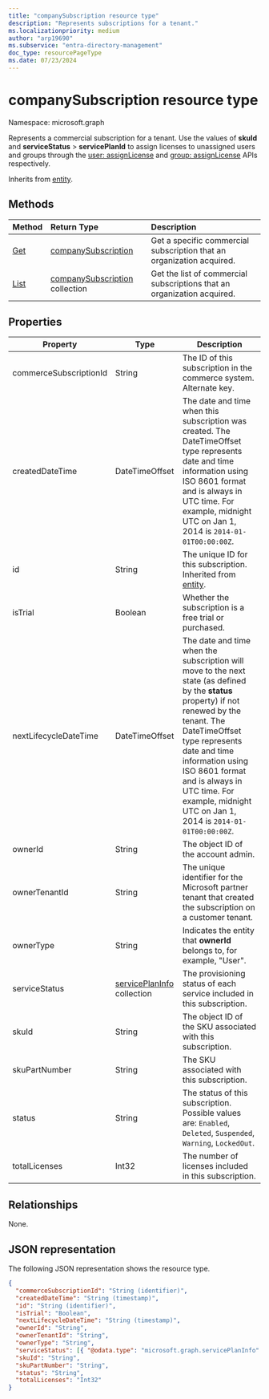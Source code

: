 ```yaml
---
title: "companySubscription resource type"
description: "Represents subscriptions for a tenant."
ms.localizationpriority: medium
author: "arp19690"
ms.subservice: "entra-directory-management"
doc_type: resourcePageType
ms.date: 07/23/2024
---
```


# companySubscription resource type

Namespace: microsoft.graph

Represents a commercial subscription for a tenant. Use the values of **skuId** and **serviceStatus** > **servicePlanId** to assign licenses to unassigned users and groups through the [user: assignLicense](../api/user-assignlicense.md) and [group: assignLicense](../api/group-assignlicense.md) APIs respectively.

Inherits from [entity](entity.md).

## Methods

| Method                                         | Return Type                                              | Description                                                                 |
| :--------------------------------------------- | :------------------------------------------------------- | :-------------------------------------------------------------------------- |
| [Get](../api/companysubscription-get.md)       | [companySubscription](companysubscription.md)            | Get a specific commercial subscription that an organization acquired.   |
| [List](../api/directory-list-subscriptions.md) | [companySubscription](companysubscription.md) collection | Get the list of commercial subscriptions that an organization acquired. |

## Properties

| Property               | Type                                             | Description                                                                                                                                                                                                                                                                                                                 |
| ---------------------- | ------------------------------------------------ | --------------------------------------------------------------------------------------------------------------------------------------------------------------------------------------------------------------------------------------------------------------------------------------------------------------------------- |
| commerceSubscriptionId | String                                           | The ID of this subscription in the commerce system. Alternate key.                                                                                                                                                                                                                                                          |
| createdDateTime        | DateTimeOffset                                   | The date and time when this subscription was created. The DateTimeOffset type represents date and time information using ISO 8601 format and is always in UTC time. For example, midnight UTC on Jan 1, 2014 is `2014-01-01T00:00:00Z`.                                                                                     |
| id                     | String                                           | The unique ID for this subscription. Inherited from [entity](entity.md).                                                                                                                                                                                                                                                    |
| isTrial                | Boolean                                          | Whether the subscription is a free trial or purchased.                                                                                                                                                                                                                                                                      |
| nextLifecycleDateTime  | DateTimeOffset                                   | The date and time when the subscription will move to the next state (as defined by the **status** property) if not renewed by the tenant. The DateTimeOffset type represents date and time information using ISO 8601 format and is always in UTC time. For example, midnight UTC on Jan 1, 2014 is `2014-01-01T00:00:00Z`. |
| ownerId                | String                                           | The object ID of the account admin.                                                                                                                                                                                                                                                                                         |
| ownerTenantId          | String                                           | The unique identifier for the Microsoft partner tenant that created the subscription on a customer tenant.                                                                                                                                                                                                                  |
| ownerType              | String                                           | Indicates the entity that **ownerId** belongs to, for example, "User".                                                                                                                                                                                                                                                      |
| serviceStatus          | [servicePlanInfo](serviceplaninfo.md) collection | The provisioning status of each service included in this subscription.                                                                                                                                                                                                                                               |
| skuId                  | String                                           | The object ID of the SKU associated with this subscription.                                                                                                                                                                                                                                                                 |
| skuPartNumber          | String                                           | The SKU associated with this subscription.                                                                                                                                                                                                                                                                                  |
| status                 | String                                           | The status of this subscription. Possible values are: `Enabled`, `Deleted`, `Suspended`, `Warning`, `LockedOut`.                                                                                                                                                                                                            |
| totalLicenses          | Int32                                            | The number of licenses included in this subscription.                                                                                                                                                                                                                                                                          |

## Relationships

None.

## JSON representation

The following JSON representation shows the resource type.

<!-- {
  "blockType": "resource",
  "optionalProperties": [
  ],
  "keyProperty": "id",
  "@odata.type": "microsoft.graph.companySubscription"
}-->

```json
{
  "commerceSubscriptionId": "String (identifier)",
  "createdDateTime": "String (timestamp)",
  "id": "String (identifier)",
  "isTrial": "Boolean",
  "nextLifecycleDateTime": "String (timestamp)",
  "ownerId": "String",
  "ownerTenantId": "String",
  "ownerType": "String",
  "serviceStatus": [{ "@odata.type": "microsoft.graph.servicePlanInfo" }],
  "skuId": "String",
  "skuPartNumber": "String",
  "status": "String",
  "totalLicenses": "Int32"
}
```
